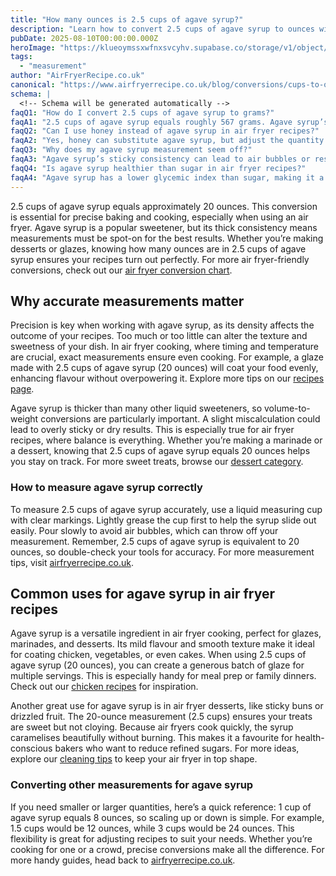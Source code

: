 ```yaml
---
title: "How many ounces is 2.5 cups of agave syrup?"
description: "Learn how to convert 2.5 cups of agave syrup to ounces with our easy guide. Perfect for air fryer recipes and precise baking!"
pubDate: 2025-08-10T00:00:00.000Z
heroImage: "https://klueoymssxwfnxsvcyhv.supabase.co/storage/v1/object/public/Shmucket/how-many-ounces-is-2-5-cups-of-agave-syrup.webp"
tags:
  - "measurement"
author: "AirFryerRecipe.co.uk"
canonical: "https://www.airfryerrecipe.co.uk/blog/conversions/cups-to-ounces/how-many-ounces-is-2-5-cups-of-agave-syrup"
schema: |
  <!-- Schema will be generated automatically -->
faqQ1: "How do I convert 2.5 cups of agave syrup to grams?"
faqA1: "2.5 cups of agave syrup equals roughly 567 grams. Agave syrup’s density means it weighs slightly more than water, so precise conversions are key for baking. Use a kitchen scale for the most accurate results."
faqQ2: "Can I use honey instead of agave syrup in air fryer recipes?"
faqA2: "Yes, honey can substitute agave syrup, but adjust the quantity slightly. Honey is sweeter and thicker, so use about 1.8 cups (14.4 ounces) to match 2.5 cups of agave syrup. Reduce cooking time slightly to avoid burning."
faqQ3: "Why does my agave syrup measurement seem off?"
faqA3: "Agave syrup’s sticky consistency can lead to air bubbles or residue in measuring cups. Always grease the cup lightly and pour slowly. If your 2.5 cups (20 ounces) seems incorrect, double-check with a scale."
faqQ4: "Is agave syrup healthier than sugar in air fryer recipes?"
faqA4: "Agave syrup has a lower glycemic index than sugar, making it a popular alternative. However, it’s still high in fructose, so moderation is key. In air fryer recipes, it caramelises well without refined sugars."
---
```

<p>2.5 cups of agave syrup equals approximately 20 ounces. This conversion is essential for precise baking and cooking, especially when using an air fryer. Agave syrup is a popular sweetener, but its thick consistency means measurements must be spot-on for the best results. Whether you’re making desserts or glazes, knowing how many ounces are in 2.5 cups of agave syrup ensures your recipes turn out perfectly. For more air fryer-friendly conversions, check out our <a href=https://www.airfryerrecipe.co.uk/air-fryer-conversion-chart>air fryer conversion chart</a>.</p>  

<h2>Why accurate measurements matter</h2>  
<p>Precision is key when working with agave syrup, as its density affects the outcome of your recipes. Too much or too little can alter the texture and sweetness of your dish. In air fryer cooking, where timing and temperature are crucial, exact measurements ensure even cooking. For example, a glaze made with 2.5 cups of agave syrup (20 ounces) will coat your food evenly, enhancing flavour without overpowering it. Explore more tips on our <a href=https://www.airfryerrecipe.co.uk/recipes>recipes page</a>.</p>  

<p>Agave syrup is thicker than many other liquid sweeteners, so volume-to-weight conversions are particularly important. A slight miscalculation could lead to overly sticky or dry results. This is especially true for air fryer recipes, where balance is everything. Whether you’re making a marinade or a dessert, knowing that 2.5 cups of agave syrup equals 20 ounces helps you stay on track. For more sweet treats, browse our <a href=https://www.airfryerrecipe.co.uk/recipe-category/dessert>dessert category</a>.</p>  

<h3>How to measure agave syrup correctly</h3>  
<p>To measure 2.5 cups of agave syrup accurately, use a liquid measuring cup with clear markings. Lightly grease the cup first to help the syrup slide out easily. Pour slowly to avoid air bubbles, which can throw off your measurement. Remember, 2.5 cups of agave syrup is equivalent to 20 ounces, so double-check your tools for accuracy. For more measurement tips, visit <a href=https://www.airfryerrecipe.co.uk>airfryerrecipe.co.uk</a>.</p>  

<h2>Common uses for agave syrup in air fryer recipes</h2>  
<p>Agave syrup is a versatile ingredient in air fryer cooking, perfect for glazes, marinades, and desserts. Its mild flavour and smooth texture make it ideal for coating chicken, vegetables, or even cakes. When using 2.5 cups of agave syrup (20 ounces), you can create a generous batch of glaze for multiple servings. This is especially handy for meal prep or family dinners. Check out our <a href=https://www.airfryerrecipe.co.uk/recipe-category/chicken>chicken recipes</a> for inspiration.</p>  

<p>Another great use for agave syrup is in air fryer desserts, like sticky buns or drizzled fruit. The 20-ounce measurement (2.5 cups) ensures your treats are sweet but not cloying. Because air fryers cook quickly, the syrup caramelises beautifully without burning. This makes it a favourite for health-conscious bakers who want to reduce refined sugars. For more ideas, explore our <a href=https://www.airfryerrecipe.co.uk/air-fryer-cleaner>cleaning tips</a> to keep your air fryer in top shape.</p>  

<h3>Converting other measurements for agave syrup</h3>  
<p>If you need smaller or larger quantities, here’s a quick reference: 1 cup of agave syrup equals 8 ounces, so scaling up or down is simple. For example, 1.5 cups would be 12 ounces, while 3 cups would be 24 ounces. This flexibility is great for adjusting recipes to suit your needs. Whether you’re cooking for one or a crowd, precise conversions make all the difference. For more handy guides, head back to <a href=https://www.airfryerrecipe.co.uk>airfryerrecipe.co.uk</a>.</p>
